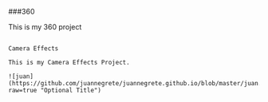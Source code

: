 ###360

This is my 360 project

<script src="//360.vizor.io/scripts/embed.js" data-vizorurl="https://360.vizor.io/embed/v/pb1" ></script>

```

Camera Effects

This is my Camera Effects Project.

![juan](https://github.com/juannegrete/juannegrete.github.io/blob/master/juan.PNG?raw=true "Optional Title")


